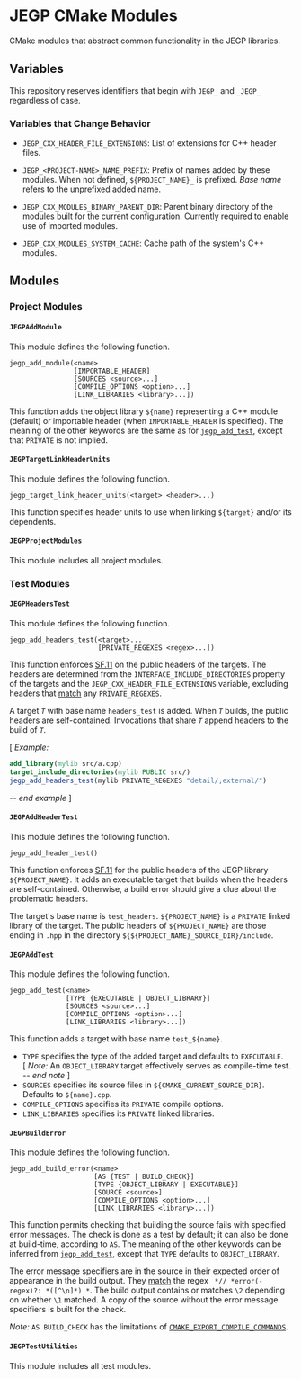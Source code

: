 # JEGP CMake Modules

CMake modules that abstract common functionality in the JEGP libraries.

## Variables

This repository reserves identifiers that begin with `JEGP_` and `_JEGP_` regardless of case.

### Variables that Change Behavior

- `JEGP_CXX_HEADER_FILE_EXTENSIONS`:
List of extensions for C++ header files.

- `JEGP_<PROJECT-NAME>_NAME_PREFIX`:
Prefix of names added by these modules.
When not defined, `${PROJECT_NAME}_` is prefixed.
_Base name_ refers to the unprefixed added name.

- `JEGP_CXX_MODULES_BINARY_PARENT_DIR`:
Parent binary directory
of the modules built for the current configuration.
Currently required to enable use of imported modules.

- `JEGP_CXX_MODULES_SYSTEM_CACHE`:
Cache path of the system's C++ modules.

## Modules

### Project Modules

#### `JEGPAddModule`

This module defines the following function.

```
jegp_add_module(<name>
                [IMPORTABLE_HEADER]
                [SOURCES <source>...]
                [COMPILE_OPTIONS <option>...]
                [LINK_LIBRARIES <library>...])
```

This function adds the object library `${name}`
representing a C++
module (default) or
importable header (when `IMPORTABLE_HEADER` is specified).
The meaning of the other keywords are the same as for [`jegp_add_test`][],
except that `PRIVATE` is not implied.

#### `JEGPTargetLinkHeaderUnits`

This module defines the following function.

```
jegp_target_link_header_units(<target> <header>...)
```

This function specifies header units to use
when linking `${target}` and/or its dependents.

#### `JEGPProjectModules`

This module includes all project modules.

### Test Modules

#### `JEGPHeadersTest`

This module defines the following function.

```
jegp_add_headers_test(<target>...
                      [PRIVATE_REGEXES <regex>...])
```

This function enforces [SF.11]
on the public headers of the targets.
The headers are determined from
the `INTERFACE_INCLUDE_DIRECTORIES` property of the targets and
the `JEGP_CXX_HEADER_FILE_EXTENSIONS` variable,
excluding headers that [match][] any `PRIVATE_REGEXES`.

A target _`T`_ with base name `headers_test` is added.
When _`T`_ builds, the public headers are self-contained.
Invocations that share _`T`_ append headers to the build of _`T`_.

[ _Example:_
```CMake
add_library(mylib src/a.cpp)
target_include_directories(mylib PUBLIC src/)
jegp_add_headers_test(mylib PRIVATE_REGEXES "detail/;external/")
```
-- _end example_ ]

#### `JEGPAddHeaderTest`

This module defines the following function.

```
jegp_add_header_test()
```

This function enforces [SF.11]
for the public headers of the JEGP library `${PROJECT_NAME}`.
It adds an executable target that builds when the headers are self-contained.
Otherwise, a build error should give a clue about the problematic headers.

The target's base name is `test_headers`.
`${PROJECT_NAME}` is a `PRIVATE` linked library of the target.
The public headers of `${PROJECT_NAME}` are those ending in `.hpp`
in the directory `${${PROJECT_NAME}_SOURCE_DIR}/include`.

#### `JEGPAddTest`

This module defines the following function.

```
jegp_add_test(<name>
              [TYPE {EXECUTABLE | OBJECT_LIBRARY}]
              [SOURCES <source>...]
              [COMPILE_OPTIONS <option>...]
              [LINK_LIBRARIES <library>...])
```

This function adds a target with base name `test_${name}`.
- `TYPE` specifies the type of the added target and defaults to `EXECUTABLE`. \
  [ _Note:_ An `OBJECT_LIBRARY` target effectively serves as compile-time test. -- _end note_ ]
- `SOURCES` specifies its source files in `${CMAKE_CURRENT_SOURCE_DIR}`.
  Defaults to `${name}.cpp`.
- `COMPILE_OPTIONS` specifies its `PRIVATE` compile options.
- `LINK_LIBRARIES` specifies its `PRIVATE` linked libraries.

#### `JEGPBuildError`

This module defines the following function.

```
jegp_add_build_error(<name>
                     [AS {TEST | BUILD_CHECK}]
                     [TYPE {OBJECT_LIBRARY | EXECUTABLE}]
                     [SOURCE <source>]
                     [COMPILE_OPTIONS <option>...]
                     [LINK_LIBRARIES <library>...])
```

This function permits checking that building the source fails with specified error messages.
The check is done as a test by default; it can also be done at build-time, according to `AS`.
The meaning of the other keywords can be inferred from [`jegp_add_test`][],
except that `TYPE` defaults to `OBJECT_LIBRARY`.

The error message specifiers are in the source in their expected order of appearance in the build output.
They [match][] the regex ` *// *error(-regex)?: *([^\n]*) *`.
The build output contains or matches `\2` depending on whether `\1` matched.
A copy of the source without the error message specifiers is built for the check.

_Note:_ `AS BUILD_CHECK` has the limitations of [`CMAKE_EXPORT_COMPILE_COMMANDS`][].

#### `JEGPTestUtilities`

This module includes all test modules.


[`jegp_add_test`]: #jegpaddtest

[SF.11]: http://isocpp.github.io/CppCoreGuidelines/CppCoreGuidelines#Rs-contained
"Header files should be self-contained"

[match]: https://cmake.org/cmake/help/latest/command/string.html#regex-match

[`CMAKE_EXPORT_COMPILE_COMMANDS`]: https://cmake.org/cmake/help/latest/variable/CMAKE_EXPORT_COMPILE_COMMANDS.html
